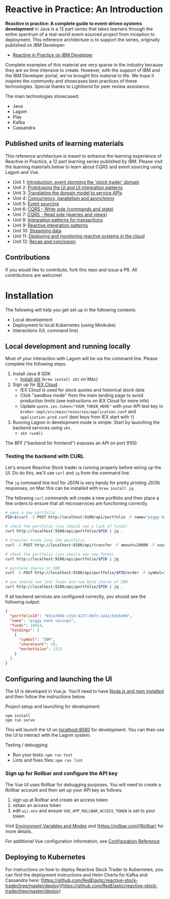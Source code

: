# Reactive in Practice: An Introduction

**Reactive in practice: A complete guide to event-driven systems development** in Java is a 12 part series that takes learners through the entire spectrum of a real-world event-sourced project from inception to deployment. This reference architecture is to support the series, originally published on IBM Developer:

- [Reactive in Practice on IBM Developer](https://developer.ibm.com/technologies/reactive-systems/)

Complete examples of this material are very sparse in the industry because they are so time intensive to create. However, with the support of IBM and the IBM Developer portal, we've brought this material to life. We hope it inspires the community and showcases best practices of these technologies. Special thanks to Lightbend for peer review assistance.

The main technologies showcased: 

* Java
* Lagom
* Play
* Kafka
* Cassandra

## Published units of learning materials

This reference architecture is meant to enhance the learning experience of
Reactive in Practice, a 12 part learning series published by IBM. Please visit
the learning materials below to learn about CQRS and event sourcing using Lagom
and Vue.

* Unit 1: [Introduction: event storming the 'stock trader' domain](https://developer.ibm.com/tutorials/reactive-in-practice-1/)
* Unit 2: [Prototyping the UI and UI integration patterns](https://developer.ibm.com/tutorials/reactive-in-practice-2/)
* Unit 3: [Translating the domain model to service APIs](https://developer.ibm.com/tutorials/reactive-in-practice-3/)
* Unit 4: [Concurrency, parallelism and asynchrony](https://developer.ibm.com/tutorials/reactive-in-practice-4/)
* Unit 5: [Event sourcing](https://developer.ibm.com/tutorials/reactive-in-practice-5/)
* Unit 6: [CQRS - Write side (commands and state)](https://developer.ibm.com/tutorials/reactive-in-practice-6/)
* Unit 7: [CQRS - Read side (queries and views)](https://developer.ibm.com/tutorials/reactive-in-practice-7/)
* Unit 8: [Integration patterns for transactions](https://developer.ibm.com/tutorials/reactive-in-practice-8/)
* Unit 9: [Reactive integration patterns](https://developer.ibm.com/tutorials/reactive-in-practice-9/)
* Unit 10: [Streaming data](https://developer.ibm.com/tutorials/reactive-in-practice-10/)
* Unit 11: [Deploying and monitoring reactive systems in the cloud](https://developer.ibm.com/tutorials/reactive-in-practice-11/)
* Unit 12: [Recap and conclusion](https://developer.ibm.com/tutorials/reactive-in-practice-12/)

## Contributions

If you would like to contribute, fork this repo and issue a PR. All contributions are welcome!

# Installation

The following will help you get set up in the following contexts:

- Local development
- Deployment to local Kubernetes (using Minikube)
- Interactions (UI, command line)

## Local development and running locally

Most of your interaction with Lagom will be via the command line. Please
complete the following steps.

1. Install Java 8 SDK
	- [Install sbt](https://www.scala-sbt.org/1.x/docs/Setup.html) (`brew install sbt` on Mac)
1. Sign up for [IEX Cloud](https://iexcloud.io)
	- IEX Cloud is used for stock quotes and historical stock data
	- Click "sandbox mode" from the main landing page to avoid production limits (see instructions on IEX Cloud for more info)
	- Update `quote.iex.token="YOUR_TOKEN_HERE"` with your API test key in
	  `broker-impl/src/main/resources/application.conf` and
`application.prod.conf` (test keys from IEX start with `T`)
1. Running Lagom in development mode is simple. Start by launching the backend services using `sbt`.
	- `sbt runAll`

The BFF ("backend for frontend") exposes an API on port 9100.

### Testing the backend with CURL

Let's ensure Reactive Stock trader is running properly before wiring up the UI.
Do do this, we'll use `curl` and `jq` from the command line.

The `jq` command line tool for JSON is very handy for pretty printing JSON responses, on Mac this can be installed with `brew install jq`.

The following `curl` commands will create a new portfolio and then place a few
orders to ensure that all microservices are functioning correctly.

```bash
# open a new portfolio
PID=$(curl -X POST http:/localhost:9100/api/portfolio -F name="piggy bank savings" | jq -r .portfolioId); echo $PID

# check the portfolio (you should see a lack of funds)
curl http://localhost:9100/api/portfolio/$PID | jq .

# transfer funds into the portfolio
curl -X POST http://localhost:9100/api/transfer -F amount=20000 -F sourceType=savings -F sourceId=123 -F destinationType=portfolio -F destinationId=$PID

# check the portfolio (you should see new funds)
curl http://localhost:9100/api/portfolio/$PID | jq .

# purchase shares in IBM
curl -X POST http://localhost:9100/api/portfolio/$PID/order -F symbol=IBM -F shares=10 -F order=buy

# you should see less funds and now hold shares of IBM
curl http://localhost:9100/api/portfolio/$PID | jq .
```

If all backend services are configured correctly, you should see the following output:

```json
{
  "portfolioId": "93ce709d-c15d-4277-b973-1e41c5d2be09",
  "name": "piggy bank savings",
  "funds": 18654,
  "holdings": [
    {
      "symbol": "IBM",
      "shareCount": 10,
      "marketValue": 1323
    }
  ]
}
```

## Configuring and launching the UI

The UI is developed in Vue.js. You'll need to have [Node.js and npm installed](https://docs.npmjs.com/downloading-and-installing-node-js-and-npm) and then follow the instructions below.

Project setup and launching for development: 

```
npm install
npm run serve
```

This will launch the UI on [localhost:8080](localhost:8080) for development. You can then use the UI to interact with the Lagom system.

Testing / debugging:

- Run your tests: `npm run test`
- Lints and fixes files: `npm run lint`

### Sign up for Rollbar and configure the API key

The Vue UI uses Rollbar for debugging purposes. You will need to create a
Rollbar account and then set up your API key as follows.

1. sign up at Rollbar and create an access token
1. obtain an access token
1. edit `ui/.env` and ensure `VUE_APP_ROLLBAR_ACCESS_TOKEN` is set to your token

Visit [Environment Variables and Modes](https://cli.vuejs.org/guide/mode-and-env.html) and [https://rollbar.com](Rollbar) for more details.

For additional Vue configuration information, see [Configuration Reference](https://cli.vuejs.org/config/).

## Deploying to Kubernetes

For instructions on how to deploy Reactive Stock Trader to Kubernetes, you can find the deployment instructions and Helm Charts for Kafka and Cassandra here: [https://github.com/RedElastic/reactive-stock-trader/tree/master/deploy](https://github.com/RedElastic/reactive-stock-trader/tree/master/deploy)

